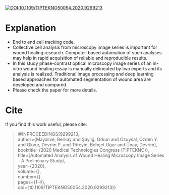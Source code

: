 [![DOI:10.1109/TIPTEKNO50054.2020.9299213](http://img.shields.io/badge/DOI-10.1101/2021.01.08.425840-B31B1B.svg)](https://doi.org/10.1109/TIPTEKNO50054.2020.9299213)

# Explanation
* End to end cell tracking code.
* Collective cell analysis from microscopy image series is important for wound healing research. Computer-based automation of such analyses may help in rapid acquisition of reliable and reproducible results. 
* In this study phase-contrast optical microscopy image series of an in-vitro wound healing essay is manually delineated by two experts and its analysis is realized. Traditional image processing and deep learning based approaches for automated segmentation of wound area are developed and compared.
* Please check the paper for more details.

# Cite

If you find this work useful, please cite:

>@INPROCEEDINGS{9299213, <br/>
  author={Mayalıve, Berkay and Şaylığ, Orkun and Özuysal, Özden Y. and Okvur, Devrim P. and Töreyin, Behçet Ugur and Ünay, Devrim}, <br/>
  booktitle={2020 Medical Technologies Congress (TIPTEKNO)}, <br/>
  title={Automated Analysis of Wound Healing Microscopy Image Series - A Preliminary Study}, <br/>
  year={2020}, <br/>
  volume={}, <br/>
  number={}, <br/>
  pages={1-4}, <br/>
  doi={10.1109/TIPTEKNO50054.2020.9299213}}
